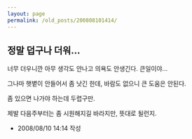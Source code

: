 ```yaml
---
layout: page
permalink: /old_posts/200808101414/
---
```


## 정말 덥구나 더워...

너무 더우니깐 아무 생각도 안나고 의욕도 안생긴다. 큰일이야...

그나마 햇볕이 안들어서 좀 낫긴 한데, 바람도 없으니 큰 도움은 안된다.

좀 있으면 나가야 하는데 두렵구만.

제발 다음주부터는 좀 시원해지길 바라지만, 뜻대로 될런지.






- 2008/08/10 14:14 작성